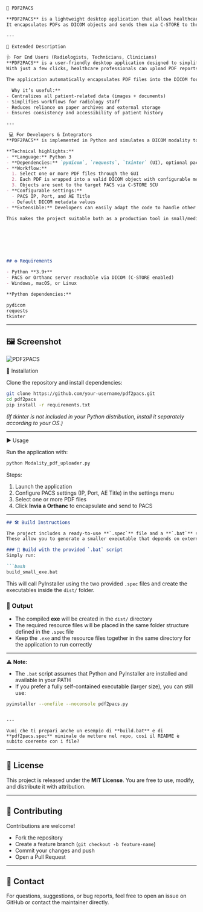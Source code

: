 ```markdown
📂 PDF2PACS  

**PDF2PACS** is a lightweight desktop application that allows healthcare professionals to easily upload PDF documents into a PACS archive.  
It encapsulates PDFs as DICOM objects and sends them via C-STORE to the configured PACS.  

---

📖 Extended Description  

🩺 For End Users (Radiologists, Technicians, Clinicians)  
**PDF2PACS** is a user-friendly desktop application designed to simplify the integration of non-DICOM documents into radiology workflows.  
With just a few clicks, healthcare professionals can upload PDF reports, scanned papers, or administrative documents directly into the PACS archive.  

The application automatically encapsulates PDF files into the DICOM format, so they can be stored and viewed in the same system as imaging studies. Supporting both single and multiple file uploads, **PDF2PACS** ensures that external reports are seamlessly attached to the patient’s imaging record, keeping all relevant information centralized and accessible within the PACS.  

  Why it’s useful:**  
- Centralizes all patient-related data (images + documents)  
- Simplifies workflows for radiology staff  
- Reduces reliance on paper archives and external storage  
- Ensures consistency and accessibility of patient history  

---

 💻 For Developers & Integrators  
**PDF2PACS** is implemented in Python and simulates a DICOM modality to transfer PDF files as *Encapsulated PDF* objects using the DICOM C-STORE protocol.  

**Technical highlights:**  
- **Language:** Python 3  
- **Dependencies:** `pydicom`, `requests`, `tkinter` (UI), optional packaging with `pyinstaller`  
- **Workflow:**  
  1. Select one or more PDF files through the GUI  
  2. Each PDF is wrapped into a valid DICOM object with configurable metadata (Patient Name, ID, Study Description, Series Description)  
  3. Objects are sent to the target PACS via C-STORE SCU  
- **Configurable settings:**  
  - PACS IP, Port, and AE Title  
  - Default DICOM metadata values  
- **Extensible:** Developers can easily adapt the code to handle other document types (e.g., JPEG, DOCX → encapsulated as DICOM) or integrate with custom hospital systems  

This makes the project suitable both as a production tool in small/medium radiology departments and as a learning resource for developers exploring DICOM communication and PACS integration.  







## ⚙️ Requirements  

- Python **3.9+**  
- PACS or Orthanc server reachable via DICOM (C-STORE enabled)  
- Windows, macOS, or Linux  

**Python dependencies:**  

pydicom
requests
tkinter

````

---

## 🖼️ Screenshot  
![PDF2PACS](https://github.com/Algernon72/PDF2PACS/blob/main/PDF2PACS.png?raw=true)

🚀 Installation  

Clone the repository and install dependencies:  

```bash
git clone https://github.com/your-username/pdf2pacs.git
cd pdf2pacs
pip install -r requirements.txt
````

*(If tkinter is not included in your Python distribution, install it separately according to your OS.)*

---

▶️ Usage

Run the application with:

```bash
python Modality_pdf_uploader.py
```

Steps:

1. Launch the application
2. Configure PACS settings (IP, Port, AE Title) in the settings menu
3. Select one or more PDF files
4. Click **Invia a Orthanc** to encapsulate and send to PACS
---

````markdown
## 🛠️ Build Instructions  

The project includes a ready-to-use **`.spec`** file and a **`.bat`** script to simplify the build process with PyInstaller.  
These allow you to generate a smaller executable that depends on external files, instead of a large one-file binary.  

### 🔹 Build with the provided `.bat` script  
Simply run:  

```bash
build_small_exe.bat
````

This will call PyInstaller using the two provided `.spec` files and create the executables inside the `dist/` folder.

### 📂 Output

* The compiled **exe** will be created in the `dist/` directory
* The required resource files will be placed in the same folder structure defined in the `.spec` file
* Keep the `.exe` and the resource files together in the same directory for the application to run correctly

---

⚠️ **Note:**

* The `.bat` script assumes that Python and PyInstaller are installed and available in your PATH
* If you prefer a fully self-contained executable (larger size), you can still use:

```bash
pyinstaller --onefile --noconsole pdf2pacs.py
```

```

---

Vuoi che ti prepari anche un esempio di **build.bat** e di **pdf2pacs.spec** minimale da mettere nel repo, così il README è subito coerente con i file?
```

---

## 📜 License

This project is released under the **MIT License**. You are free to use, modify, and distribute it with attribution.

---

## 🤝 Contributing

Contributions are welcome!

* Fork the repository
* Create a feature branch (`git checkout -b feature-name`)
* Commit your changes and push
* Open a Pull Request

---

## 📧 Contact

For questions, suggestions, or bug reports, feel free to open an issue on GitHub or contact the maintainer directly.
